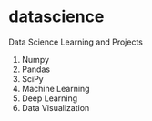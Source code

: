 # datascience
Data Science Learning and Projects

1. Numpy
2. Pandas
3. SciPy
4. Machine Learning
5. Deep Learning
6. Data Visualization
